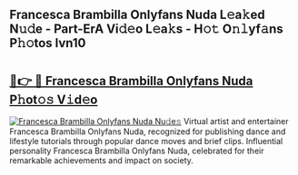 ## Francesca Brambilla Onlyfans Nuda L𝚎a𝚔ed N𝚞𝚍e - Part-ErA Vi𝚍𝚎o L𝚎a𝚔s - H𝚘𝚝 O𝚗𝚕yf𝚊ns P𝚑𝚘tos lvn10

# <h2><a href="http://kf3eo6i.oniu.top/?m=Francesca+Brambilla+Onlyfans+Nuda">🔗👉 🔴 Francesca Brambilla Onlyfans Nuda P𝚑ot𝚘𝚜 V𝚒d𝚎o</a></h2>

[![Francesca Brambilla Onlyfans Nuda Nu𝚍e𝚜](https://i.imgur.com/0qMVB7G.gif)](http://kf3eo6i.oniu.top/?m=Francesca+Brambilla+Onlyfans+Nuda)
Virtual artist and entertainer Francesca Brambilla Onlyfans Nuda, recognized for publishing dance and lifestyle tutorials through popular dance moves and brief clips. Influential personality Francesca Brambilla Onlyfans Nuda, celebrated for their remarkable achievements and impact on society.  
